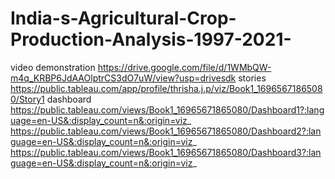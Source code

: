 # India-s-Agricultural-Crop-Production-Analysis-1997-2021-
video demonstration
https://drive.google.com/file/d/1WMbQW-m4q_KRBP6JdAAOlptrCS3dO7uW/view?usp=drivesdk
stories
https://public.tableau.com/app/profile/thrisha.j.p/viz/Book1_16965671865080/Story1
dashboard
https://public.tableau.com/views/Book1_16965671865080/Dashboard1?:language=en-US&:display_count=n&:origin=viz_
https://public.tableau.com/views/Book1_16965671865080/Dashboard2?:language=en-US&:display_count=n&:origin=viz_
https://public.tableau.com/views/Book1_16965671865080/Dashboard3?:language=en-US&:display_count=n&:origin=viz_
